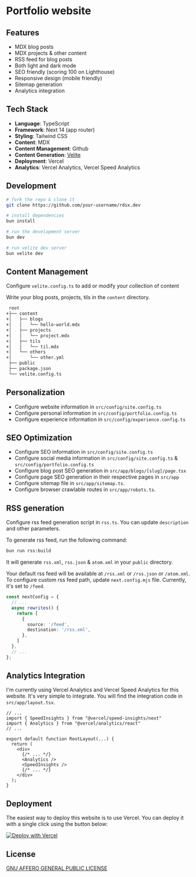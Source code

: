# Portfolio website 



## Features

- MDX blog posts
- MDX projects & other content
- RSS feed for blog posts
- Both light and dark mode
- SEO friendly (scoring 100 on Lighthouse)
- Responsive design (mobile friendly)
- Sitemap generation
- Analytics integration

## Tech Stack

- **Language**: TypeScript
- **Framework**: Next 14 (app router)
- **Styling**: Tailwind CSS
- **Content**: MDX
- **Content Management**: Github
- **Content Generation**: [Velite](https://velite.js.org/)
- **Deployment**: Vercel
- **Analytics**: Vercel Analytics, Vercel Speed Analytics

## Development

```bash
# fork the repo & clone it
git clone https://github.com/your-username/rdsx.dev

# install dependencies
bun install

# run the development server
bun dev

# run velite dev server
bun velite dev
```

## Content Management

Configure `velite.config.ts` to add or modify your collection of content

Write your blog posts, projects, tils in the `content` directory.

```bash
 root
+├── content
+│   ├── blogs
+│   │   └── hello-world.mdx
+│   ├── projects
+│   │   └── project.mdx
+│   ├── tils
+│   │   └── til.mdx
+│   └── others
+│       └── other.yml
 ├── public
 ├── package.json
 └── velite.config.ts
```


## Personalization

- Configure website information in `src/config/site.config.ts`
- Configure personal information in `src/config/portfolio.config.ts`
- Configure experience information in `src/config/experience.config.ts`

## SEO Optimization

- Configure SEO information in `src/config/site.config.ts`
- Configure social media information in `src/config/site.config.ts` & `src/config/portfolio.config.ts`
- Configure blog post SEO generation in `src/app/blogs/[slug]/page.tsx`
- Configure page SEO generation in their respective pages in `src/app`
- Configure sitemap file in `src/app/sitemap.ts`.
- Configure browser crawlable routes in `src/app/robots.ts`.

## RSS generation

Configure rss feed generation script in `rss.ts`. You can update `description` and other parameters.

To generate rss feed, run the following command:

```bash
bun run rss:build
```

It will generate `rss.xml`, `rss.json` & `atom.xml` in your `public` directory.

Your default rss feed will be available at `/rss.xml` or `/rss.json` or `/atom.xml`.
To configure custom rss feed path, update `next.config.mjs` file. Currently, it's set to `/feed`.

```ts
const nextConfig = {
  // ...
  async rewrites() {
    return [
      {
        source: '/feed',
        destination: '/rss.xml',
      },
    ]
  },
  // ...
};
```

## Analytics Integration

I'm currently using Vercel Analytics and Vercel Speed Analytics for this website. It's very simple to integrate. You will find the integration code in `src/app/layout.tsx`.

```tsx
// ...
import { SpeedInsights } from "@vercel/speed-insights/next"
import { Analytics } from "@vercel/analytics/react"
// ...

export default function RootLayout(...) {
  return (
    <div>
      {/* ... */}
      <Analytics />
      <SpeedInsights />
      {/* ... */}
    </div>
  );
}
```

## Deployment

The easiest way to deploy this website is to use Vercel. You can deploy it with a single click using the button below:

[![Deploy with Vercel](https://vercel.com/button)](https://vercel.com/new/clone?repository-url=https://github.com/rudrodip/rdsx.dev)

## License

[GNU AFFERO GENERAL PUBLIC LICENSE](LICENSE)
